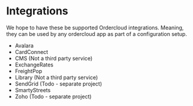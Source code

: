 # Integrations

We hope to have these be supported Ordercloud integrations. Meaning, they can be used by any ordercloud app as part of a configuration setup.

- Avalara
- CardConnect
- CMS (Not a third party service)
- ExchangeRates
- FreightPop
- Library (Not a third party service)
- SendGrid (Todo - separate project)
- SmartyStreets
- Zoho (Todo - separate project)
